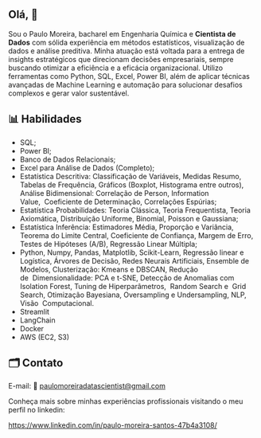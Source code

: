 ## Olá, 👋

Sou o Paulo Moreira, bacharel em Engenharia Química e <strong>Cientista de Dados</strong> com sólida experiência em métodos estatísticos, visualização de dados e análise preditiva. Minha atuação está voltada para a entrega de insights estratégicos que direcionam decisões empresariais, sempre buscando otimizar a eficiência e a eficácia organizacional. Utilizo ferramentas como Python, SQL, Excel, Power BI, além de aplicar técnicas avançadas de Machine Learning e automação para solucionar desafios complexos e gerar valor sustentável.

## 📊 Habilidades
 <ul>
	<li>SQL;</li>
	<li>Power BI;</li>
	<li>Banco de Dados Relacionais;</li>
	<li>Excel para An&aacute;lise de Dados (Completo);</li>
	<li>Estat&iacute;stica Descritiva: Classifica&ccedil;&atilde;o de Vari&aacute;veis, Medidas Resumo, Tabelas de Frequ&ecirc;ncia, Gr&aacute;ficos (Boxplot, Histograma entre outros), An&aacute;lise Bidimensional: Correla&ccedil;&atilde;o de Person, Information Value,&nbsp;&nbsp;Coeficiente de Determina&ccedil;&atilde;o, Correla&ccedil;&otilde;es Esp&uacute;rias;</li>
	<li>Estat&iacute;stica Probabilidades: Teoria Cl&aacute;ssica, Teoria Frequentista, Teoria Axiom&aacute;tica, Distribui&ccedil;&atilde;o Uniforme,&nbsp;Binomial, Poisson e Gaussiana;</li>
	<li>Estat&iacute;stica Infer&ecirc;ncia: Estimadores M&eacute;dia, Propor&ccedil;&atilde;o e Vari&acirc;ncia, Teorema do Limite Central, Coeficiente&nbsp;de Confian&ccedil;a, Margem de Erro, Testes de Hip&oacute;teses (A/B), Regress&atilde;o Linear M&uacute;ltipla;</li>
	<li>Python, Numpy, Pandas, Matplotlib, Scikit-Learn, Regress&atilde;o linear e Log&iacute;stica, &Aacute;rvores de Decis&atilde;o, Redes&nbsp;Neurais Artificiais, Ensemble de Modelos, Clusteriza&ccedil;&atilde;o: Kmeans e DBSCAN, Redu&ccedil;&atilde;o de&nbsp;&nbsp;Dimensionalidade: PCA e t-SNE, Detec&ccedil;&atilde;o de Anomalias com Isolation Forest, Tuning de Hiperpar&acirc;metros,&nbsp;&nbsp;Random Search e &nbsp;Grid Search, Otimiza&ccedil;&atilde;o Bayesiana, Oversampling e Undersampling, NLP, Vis&atilde;o&nbsp;&nbsp;Computacional.</li>
	<li>Streamlit</li>
 	<li>LangChain</li></li>	 
	<li>Docker</li>
 	<li> AWS (EC2, S3) </li>
	
	
</ul>

## 🗂️ Contato

E-mail: 📧 paulomoreiradatascientist@gmail.com

Conheça mais sobre minhas experiências profissionais visitando o meu perfil no linkedin:
<p><a href="https://www.linkedin.com/in/paulo-moreira-santos-47b4a3108/">https://www.linkedin.com/in/paulo-moreira-santos-47b4a3108/</a></p>
  
